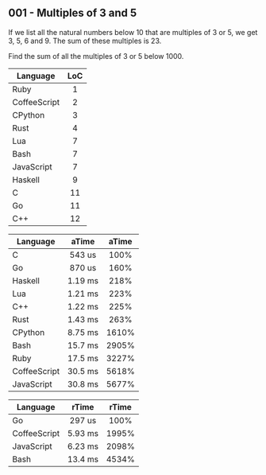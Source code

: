 001 - Multiples of 3 and 5
--------------------------

If we list all the natural numbers below 10 that are multiples of 3 or 5, we
get 3, 5, 6 and 9. The sum of these multiples is 23.

Find the sum of all the multiples of 3 or 5 below 1000.

Language | LoC
--- | :---:
Ruby | 1
CoffeeScript | 2
CPython | 3
Rust | 4
Lua | 7
Bash | 7
JavaScript | 7
Haskell | 9
C | 11
Go | 11
C++ | 12

Language | aTime | aTime
--- | :---: | :---:
C |  543 us | 100%
Go |  870 us | 160%
Haskell | 1.19 ms | 218%
Lua | 1.21 ms | 223%
C++ | 1.22 ms | 225%
Rust | 1.43 ms | 263%
CPython | 8.75 ms | 1610%
Bash | 15.7 ms | 2905%
Ruby | 17.5 ms | 3227%
CoffeeScript | 30.5 ms | 5618%
JavaScript | 30.8 ms | 5677%

Language | rTime | rTime
--- | :---: | :---:
Go |  297 us | 100%
CoffeeScript | 5.93 ms | 1995%
JavaScript | 6.23 ms | 2098%
Bash | 13.4 ms | 4534%
